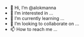 - 👋 Hi, I’m @alokmanna
- 👀 I’m interested in ...
- 🌱 I’m currently learning ...
- 💞️ I’m looking to collaborate on ...
- 📫 How to reach me ...

<!---
alokmanna/alokmanna is a ✨ special ✨ repository because its `README.md` (this file) appears on your GitHub profile.
You can click the Preview link to take a look at your changes.
--->
